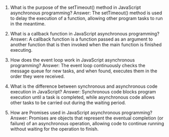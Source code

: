 

1) What is the purpose of the setTimeout() method in JavaScript asynchronous programming?
Answer: The setTimeout() method is used to delay the execution of a function, allowing other program tasks to run in the meantime.

2) What is a callback function in JavaScript asynchronous programming?
Answer: A callback function is a function passed as an argument to another function that is then invoked when the main function is finished executing.

3) How does the event loop work in JavaScript asynchronous programming?
Answer: The event loop continuously checks the message queue for new tasks, and when found, executes them in the order they were received.

4) What is the difference between synchronous and asynchronous code execution in JavaScript?
Answer: Synchronous code blocks program execution until a task is completed, while asynchronous code allows other tasks to be carried out during the waiting period.

5) How are Promises used in JavaScript asynchronous programming?
Answer: Promises are objects that represent the eventual completion (or failure) of an asynchronous operation, allowing code to continue running without waiting for the operation to finish.